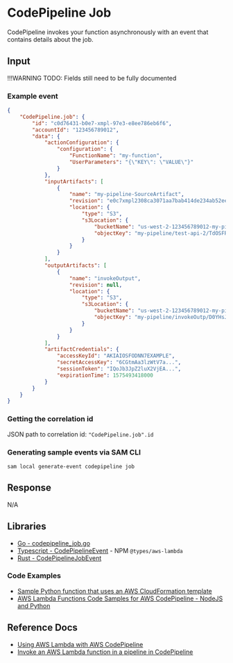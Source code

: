 # CodePipeline Job

CodePipeline invokes your function asynchronously with an event that contains details about the job.

## Input

!!!WARNING
        TODO: Fields still need to be fully documented

### Example event

```json title="Example CodePipeline event"
{
    "CodePipeline.job": {
        "id": "c0d76431-b0e7-xmpl-97e3-e8ee786eb6f6",
        "accountId": "123456789012",
        "data": {
            "actionConfiguration": {
                "configuration": {
                    "FunctionName": "my-function",
                    "UserParameters": "{\"KEY\": \"VALUE\"}"
                }
            },
            "inputArtifacts": [
                {
                    "name": "my-pipeline-SourceArtifact",
                    "revision": "e0c7xmpl2308ca3071aa7bab414de234ab52eea",
                    "location": {
                        "type": "S3",
                        "s3Location": {
                            "bucketName": "us-west-2-123456789012-my-pipeline",
                            "objectKey": "my-pipeline/test-api-2/TdOSFRV"
                        }
                    }
                }
            ],
            "outputArtifacts": [
                {
                    "name": "invokeOutput",
                    "revision": null,
                    "location": {
                        "type": "S3",
                        "s3Location": {
                            "bucketName": "us-west-2-123456789012-my-pipeline",
                            "objectKey": "my-pipeline/invokeOutp/D0YHsJn"
                        }
                    }
                }
            ],
            "artifactCredentials": {
                "accessKeyId": "AKIAIOSFODNN7EXAMPLE",
                "secretAccessKey": "6CGtmAa3lzWtV7a...",
                "sessionToken": "IQoJb3JpZ2luX2VjEA...",
                "expirationTime": 1575493418000
            }
        }
    }
}
```

### Getting the correlation id

JSON path to correlation id: `"CodePipeline.job".id`

### Generating sample events via SAM CLI

```shell
sam local generate-event codepipeline job
```

## Response

N/A

## Libraries

- [Go - codepipeline_job.go](https://github.com/aws/aws-lambda-go/blob/main/events/codepipeline_job.go)
- [Typescript - CodePipelineEvent](https://github.com/DefinitelyTyped/DefinitelyTyped/blob/master/types/aws-lambda/trigger/codepipeline.d.ts) - NPM `@types/aws-lambda`
- [Rust - CodePipelineJobEvent](https://github.com/LegNeato/aws-lambda-events/blob/master/aws_lambda_events/src/generated/codepipeline_job.rs)

### Code Examples

- [Sample Python function that uses an AWS CloudFormation template](https://docs.aws.amazon.com/codepipeline/latest/userguide/actions-invoke-lambda-function.html#actions-invoke-lambda-function-samples-python-cloudformation)
- [AWS Lambda Functions Code Samples for AWS CodePipeline - NodeJS and Python](https://docs.aws.amazon.com/code-samples/latest/catalog/code-catalog-lambda_functions-codepipeline.html)

## Reference Docs

- [Using AWS Lambda with AWS CodePipeline](https://docs.aws.amazon.com/lambda/latest/dg/services-codepipeline.html)
- [Invoke an AWS Lambda function in a pipeline in CodePipeline](https://docs.aws.amazon.com/codepipeline/latest/userguide/actions-invoke-lambda-function.html)
